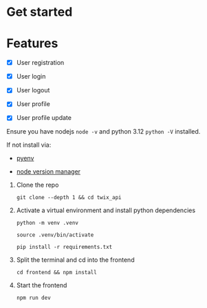 # Get started

# Features
- [x] User registration
- [x] User login
- [x] User logout
- [x] User profile
- [x] User profile update




Ensure you have nodejs `node -v` and python 3.12 `python -V` installed.

If not install via:

- [pyenv](https://github.com/pyenv/pyenv-installer)

- [node version manager](https://github.com/nvm-sh/nvm?tab=readme-ov-file#install--update-script)

1. Clone the repo
    ```
    git clone --depth 1 && cd twix_api
    ```
2. Activate a virtual environment and install python dependencies
    ```
    python -m venv .venv
    ```
    ```
    source .venv/bin/activate
    ```
    ```
    pip install -r requirements.txt
    ```
    <!-- ```
    cd backend
    ```
    cd frontend
    ``` -->
3. Split the terminal and cd into the frontend
    ```
    cd frontend && npm install
    ```
4. Start the frontend
    ```
    npm run dev
    ```
